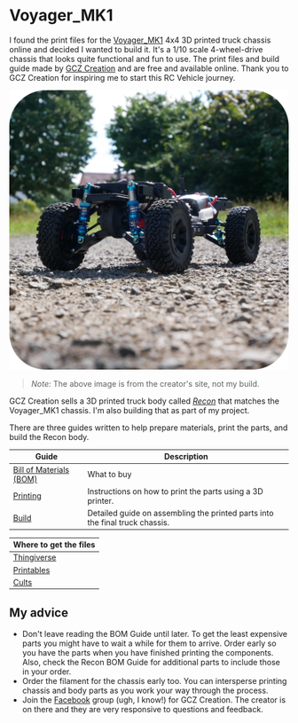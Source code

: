# Voyager_MK1

I found the print files for the [Voyager_MK1](https://gcz-creation.com/voyager_mk1-2/) 4x4 3D printed truck chassis online and decided I wanted to build it. It's a 1/10 scale 4-wheel-drive chassis that looks quite functional and fun to use. The print files and build guide made by [GCZ Creation](https://gcz-creation.com/) and are free and available online. Thank you to GCZ Creation for inspiring me to start this RC Vehicle journey.

!["Voyager_MK1 3D printed RC off road chassis"](../images/Voyager-mk1-1024w.webp "An RC truck 3D printed chassis")

> *Note:* The above image is from the creator's site, not my build.

GCZ Creation sells a 3D printed truck body called [*Recon*](./recon.md) that matches the Voyager_MK1 chassis. I'm also building that as part of my project.

There are three guides written to help prepare materials, print the parts, and build the Recon body.

| Guide | Description |
|-------|-------------|
| [Bill of Materials (BOM)](https://docs.google.com/presentation/d/11Y_GmD9s0-Ci28eno_yFh6EEDxndLT5MRmE85NNxkUk/edit#slide=id.g28f9ad9ed56_1_0) | What to buy |
| [Printing](https://docs.google.com/presentation/d/1lvwPIc1goK-NP6fZSq7aW_BkPhivgA5mtONZM_Pz8Oo/edit#slide=id.g2dedf7ee755_0_103) | Instructions on how to print the parts using a 3D printer. |
| [Build](https://docs.google.com/presentation/d/1zMWEAc3pfqOwVZxiSLQSs3KfB4sd-50Kix4_I4QGEFg/edit#slide=id.g2dedf7ee755_0_103) | Detailed guide on assembling the printed parts into the final truck chassis. |

| Where to get the files |
| --- |
| [Thingiverse](https://www.thingiverse.com/thing:6760406/files) |
| [Printables](https://www.printables.com/model/1001592-voyager-mk1-3d-printed-110-offroad-rc-chassis) |
| [Cults](https://cults3d.com/fr/mod%C3%A8le-3d/jeu/voyager-mk1-3d-printed-1-10-offroad-rc-chassis) |

## My advice

- Don't leave reading the BOM Guide until later. To get the least expensive parts you might have to wait a while for them to arrive. Order early so you have the parts when you have finished printing the components. Also, check the Recon BOM Guide for additional parts to include those in your order.
- Order the filament for the chassis early too. You can intersperse printing chassis and body parts as you work your way through the process.
- Join the [Facebook](https://www.facebook.com/groups/987064876515079) group (ugh, I know!) for GCZ Creation. The creator is on there and they are very responsive to questions and feedback.
